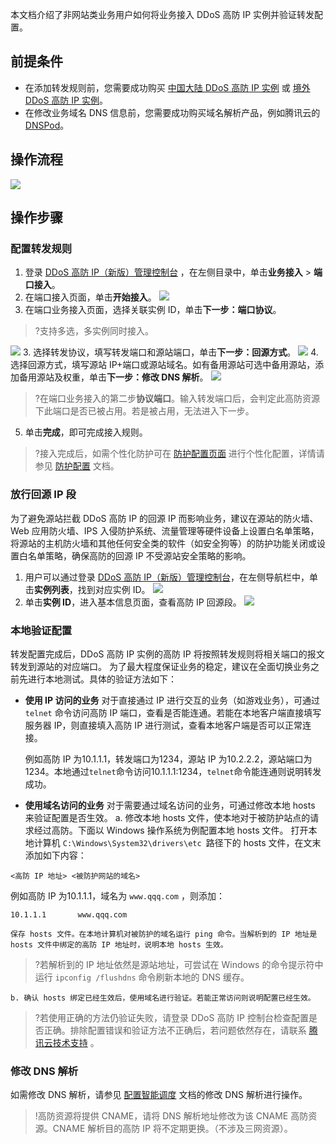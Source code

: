 本文档介绍了非网站类业务用户如何将业务接入 DDoS 高防 IP 实例并验证转发配置。
## 前提条件
- 在添加转发规则前，您需要成功购买 [中国大陆 DDoS 高防 IP 实例](https://buy.cloud.tencent.com/antiddos#/advanced) 或 [境外 DDoS 高防 IP 实例](https://buy.cloud.tencent.com/antiddos#/advanced-intl)。
- 在修改业务域名 DNS 信息前，您需要成功购买域名解析产品，例如腾讯云的 [DNSPod](https://cloud.tencent.com/document/product/302/2589)。

## 操作流程
![](https://main.qcloudimg.com/raw/26be97a1509c1947df6837ca6dce7597.png)

## 操作步骤


### 配置转发规则
1. 登录 [DDoS 高防 IP（新版）管理控制台](https://console.cloud.tencent.com/ddos/antiddos-advanced/access/l4) ，在左侧目录中，单击**业务接入** > **端口接入**。
2. 在端口接入页面，单击**开始接入**。
![](https://qcloudimg.tencent-cloud.cn/raw/29d205cba661ce24d48d71a4453fe7de.png)
2. 在端口业务接入页面，选择关联实例 ID，单击**下一步：端口协议**。
>?支持多选，多实例同时接入。
>
![](https://qcloudimg.tencent-cloud.cn/raw/2b757e2a3d7a1502621be594fc316313.png)
3. 选择转发协议，填写转发端口和源站端口，单击**下一步：回源方式**。
![](https://qcloudimg.tencent-cloud.cn/raw/ce7424e5e1f3f59cdb5d84cb30bda71a.png)
4. 选择回源方式，填写源站 IP+端口或源站域名。如有备用源站可选中备用源站，添加备用源站及权重，单击**下一步：修改 DNS 解析**。
![](https://qcloudimg.tencent-cloud.cn/raw/597180cdaa3d05b858990e27d7c97dc1.png)
>?在端口业务接入的第二步**协议端口**。输入转发端口后，会判定此高防资源下此端口是否已被占用。若是被占用，无法进入下一步。
>
5. 单击**完成**，即可完成接入规则。
>?接入完成后，如需个性化防护可在 [防护配置页面](https://console.cloud.tencent.com/ddos/antiddos-advanced/config/port) 进行个性化配置，详情请参见 [防护配置](https://cloud.tencent.com/document/product/1014/47291) 文档。 

### 放行回源 IP 段
为了避免源站拦截 DDoS 高防 IP 的回源 IP 而影响业务，建议在源站的防火墙、Web 应用防火墙、IPS 入侵防护系统、流量管理等硬件设备上设置白名单策略，将源站的主机防火墙和其他任何安全类的软件（如安全狗等）的防护功能关闭或设置白名单策略，确保高防的回源 IP 不受源站安全策略的影响。

1. 用户可以通过登录 [DDoS 高防 IP（新版）管理控制台](https://console.cloud.tencent.com/ddos/antiddos-advanced/overview)，在左侧导航栏中，单击**实例列表**，找到对应实例 ID。
![](https://qcloudimg.tencent-cloud.cn/raw/106b987d8352fe185f1085009cfcec2e.png)
2. 单击**实例 ID**，进入基本信息页面，查看高防 IP 回源段。
![](https://qcloudimg.tencent-cloud.cn/raw/e9fde8f5629ff1f4d746ac9419dbcbc4.png)

### 本地验证配置

转发配置完成后，DDoS 高防 IP 实例的高防 IP 将按照转发规则将相关端口的报文转发到源站的对应端口。
为了最大程度保证业务的稳定，建议在全面切换业务之前先进行本地测试。具体的验证方法如下：
- **使用 IP 访问的业务**
    对于直接通过 IP 进行交互的业务（如游戏业务），可通过 `telnet` 命令访问高防 IP 端口，查看是否能连通。若能在本地客户端直接填写服务器 IP，则直接填入高防 IP 进行测试，查看本地客户端是否可以正常连接。
		
    例如高防 IP 为10.1.1.1，转发端口为1234，源站 IP 为10.2.2.2，源站端口为1234。本地通过`telnet`命令访问10.1.1.1:1234，`telnet`命令能连通则说明转发成功。
- **使用域名访问的业务**
    对于需要通过域名访问的业务，可通过修改本地 hosts 来验证配置是否生效。
    a. 修改本地 hosts 文件，使本地对于被防护站点的请求经过高防。下面以 Windows 操作系统为例配置本地 hosts 文件。
    打开本地计算机 `C:\Windows\System32\drivers\etc `路径下的 hosts 文件，在文末添加如下内容：
```
<高防 IP 地址> <被防护网站的域名>
```
例如高防 IP 为10.1.1.1，域名为 `www.qqq.com` ，则添加：
```
10.1.1.1       www.qqq.com
```  
    保存 hosts 文件。在本地计算机对被防护的域名运行 ping 命令。当解析到的 IP 地址是 hosts 文件中绑定的高防 IP 地址时，说明本地 hosts 生效。
>?若解析到的 IP 地址依然是源站地址，可尝试在 Windows 的命令提示符中运行 `ipconfig /flushdns` 命令刷新本地的 DNS 缓存。
>
    b. 确认 hosts 绑定已经生效后，使用域名进行验证。若能正常访问则说明配置已经生效。
>?若使用正确的方法仍验证失败，请登录 DDoS 高防 IP 控制台检查配置是否正确。排除配置错误和验证方法不正确后，若问题依然存在，请联系 [腾讯云技术支持](https://cloud.tencent.com/about/connect) 。

### 修改 DNS 解析
如需修改 DNS 解析，请参见 [配置智能调度](https://cloud.tencent.com/document/product/1014/44116#.E4.BF.AE.E6.94.B9-dns-.E8.A7.A3.E6.9E.90) 文档的修改 DNS 解析进行操作。
>!高防资源将提供 CNAME，请将 DNS 解析地址修改为该 CNAME 高防资源。CNAME 解析目的高防 IP 将不定期更换。（不涉及三网资源）。
